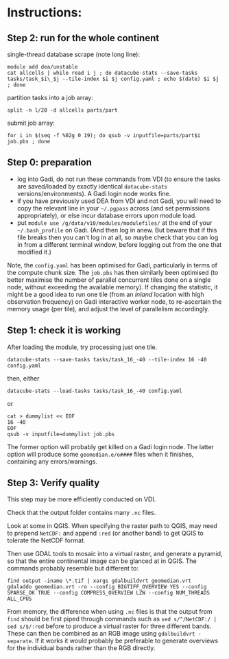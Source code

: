 Instructions:
=============

## Step 2: run for the whole continent

single-thread database scrape (note long line):

    module add dea/unstable
    cat allcells | while read i j ; do datacube-stats --save-tasks tasks/task_$i\_$j --tile-index $i $j config.yaml ; echo $(date) $i $j ; done 


partition tasks into a job array:

    split -n l/20 -d allcells parts/part


submit job array: 

    for i in $(seq -f %02g 0 19); do qsub -v inputfile=parts/part$i job.pbs ; done

## Step 0: preparation

 - log into Gadi, do not run these commands from VDI (to ensure the tasks are saved/loaded by exactly identical `datacube-stats` versions/environments). A Gadi login node works fine.
 - if you have previously used DEA from VDI and not Gadi, you will need to copy the relevant line in your `~/.pgpass` across (and set permissions appropriately), or else incur database errors upon module load.
 - put `module use /g/data/v10/modules/modulefiles/` at the end of your `~/.bash_profile` on Gadi. (And then log in anew. But beware that if this file breaks then you can't log in at all, so maybe check that you can log in from a different terminal window, before logging out from the one that modified it.)
 
Note, the `config.yaml` has been optimised for Gadi, particularly in terms of the compute chunk size. 
The `job.pbs` has then similarly been optimised (to better maximise the number of parallel concurrent tiles done on a single node, without exceeding the available memory). If changing the statistic, it might be a good idea to run one tile (from an *inland* location with high observation frequency) on Gadi interactive worker node, to re-ascertain the memory usage (per tile), and adjust the level of parallelism accordingly.

## Step 1: check it is working

After loading the module, try processing just one tile.

    datacube-stats --save-tasks tasks/task_16_-40 --tile-index 16 -40 config.yaml

then, either

    datacube-stats --load-tasks tasks/task_16_-40 config.yaml
    
or

    cat > dummylist << EOF
    16 -40
    EOF
    qsub -v inputfile=dummylist job.pbs
    
The former option will probably get killed on a Gadi login node. 
The latter option will produce some `geomedian.e/o####` files when it finishes, containing any errors/warnings.

## Step 3: Verify quality 

This step may be more efficiently conducted on VDI.

Check that the output folder contains many `.nc` files.

Look at some in QGIS. When specifying the raster path to QGIS, may need to prepend `NetCDF:` and append `:red` (or another band) to get QGIS to tolerate the NetCDF format.

Then use GDAL tools to mosaic into a virtual raster, and generate a pyramid, so that the entire continental image can be glanced at in QGIS. The commands probably resemble but different to:

    find output -iname \*.tif | xargs gdalbuildvrt geomedian.vrt
    gdaladdo geomedian.vrt -ro --config BIGTIFF_OVERVIEW YES --config SPARSE_OK TRUE --config COMPRESS_OVERVIEW LZW --config NUM_THREADS ALL_CPUS

From memory, the difference when using `.nc` files is that the output from `find` should be first piped through commands such as `sed s/^/NetCDF:/ | sed s/$/:red` before to produce a virtual raster for three different bands. These can then be combined as an RGB image using `gdalbuildvrt -separate`. If it works it would probably be preferable to generate overviews for the individual bands rather than the RGB directly.
